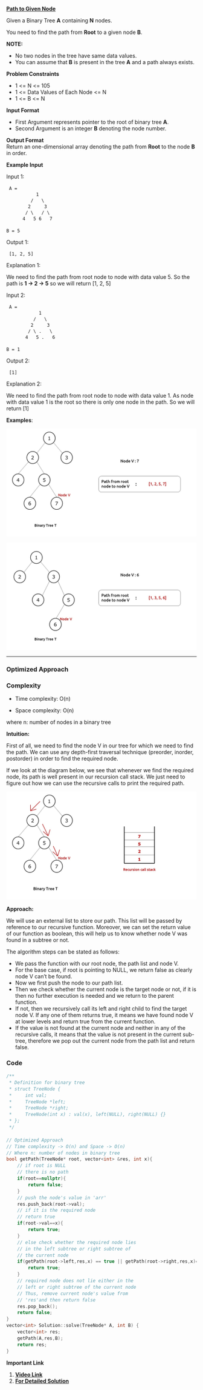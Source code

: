 
**[Path to Given Node](https://www.interviewbit.com/problems/path-to-given-node/)**


Given a Binary Tree **A** containing **N** nodes.

You need to find the path from **Root** to a given node **B**.


**NOTE:**
- No two nodes in the tree have same data values.
- You can assume that **B** is present in the tree **A** and a path always exists.


**Problem Constraints**  
* 1 <= N <= 105
* 1 <= Data Values of Each Node <= N
* 1 <= B <= N

  
**Input Format**  
* First Argument represents pointer to the root of binary tree **A**.
* Second Argument is an integer **B** denoting the node number.


  
**Output Format**  
Return an one-dimensional array denoting the path from **Root** to the node **B** in order.

    
**Example Input**  

Input 1:

```
 A =  
           1
         /   \
        2     3
       / \   / \
      4   5 6   7 

B = 5
```


Output 1:

```
 [1, 2, 5]
```


Explanation 1:

 We need to find the path from root node to node with data value 5.  So the path is **1 -> 2 -> 5** so we will return [1, 2, 5]


Input 2:

```
 A = 
            1
          /   \
         2     3
        / \ .   \
       4   5 .   6

B = 1  
```



Output 2:

```
 [1]
```


Explanation 2:

 We need to find the path from root node to node with data value 1. As node with data value 1 is the root so there is only one node in the path. So we will return [1]

**Examples**:

![image.txt](../../Screenshots/Path_to_Given_Node_1.png)

![image.txt](../../Screenshots/Path_to_Given_Node_2.png)


***

### Optimized Approach

### Complexity

- Time complexity: O(n)
    
- Space complexity: O(n)
    
where n: number of nodes in a binary tree


**Intuition:** 

First of all, we need to find the node V in our tree for which we need to find the path. We can use any depth-first traversal technique (preorder, inorder, postorder) in order to find the required node.

If we look at the diagram below, we see that whenever we find the required node, its path is well present in our recursion call stack. We just need to figure out how we can use the recursive calls to print the required path.

![image.txt](../../Screenshots/Path_to_Given_Node_3.png)

**Approach:** 

We will use an external list to store our path. This list will be passed by reference to our recursive function. Moreover, we can set the return value of our function as boolean, this will help us to know whether node V was found in a subtree or not.

The algorithm steps can be stated as follows:

- We pass the function with our root node, the path list and node V.
- For the base case, if root is pointing to NULL, we return false as clearly node V can’t be found.
- Now we first push the node to our path list.
- Then we check whether the current node is the target node or not, if it is then no further execution is needed and we return to the parent function.
- If not, then we recursively call its left and right child to find the target node V. If any one of them returns true, it means we have found node V at lower levels and return true from the current function.
- If the value is not found at the current node and neither in any of the recursive calls, it means that the value is not present in the current sub-tree, therefore we pop out the current node from the path list and return false.

### Code

```cpp
/**
 * Definition for binary tree
 * struct TreeNode {
 *     int val;
 *     TreeNode *left;
 *     TreeNode *right;
 *     TreeNode(int x) : val(x), left(NULL), right(NULL) {}
 * };
 */
 
// Optimized Approach
// Time complexity -> O(n) and Space -> O(n)
// Where n: number of nodes in binary tree
bool getPath(TreeNode* root, vector<int> &res, int x){
    // if root is NULL
    // there is no path
    if(root==nullptr){
        return false;
    }
    // push the node's value in 'arr'
    res.push_back(root->val);
    // if it is the required node
    // return true
    if(root->val==x){
        return true;
    }
    // else check whether the required node lies
    // in the left subtree or right subtree of
    // the current node
    if(getPath(root->left,res,x) == true || getPath(root->right,res,x)==true){
        return true;
    }
    // required node does not lie either in the
    // left or right subtree of the current node
    // Thus, remove current node's value from
    // 'res'and then return false  
    res.pop_back();
    return false;
}
vector<int> Solution::solve(TreeNode* A, int B) {
    vector<int> res;
    getPath(A,res,B);
    return res;
}
```



**Important Link**
1. **[Video Link](https://youtu.be/fmflMqVOC7k?si=W3yhhjlcCb0-Jl1H)**
2. **[For Detailed Solution](https://takeuforward.org/data-structure/print-root-to-node-path-in-a-binary-tree/)**


